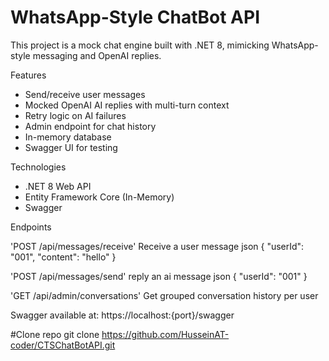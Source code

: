 # WhatsApp-Style ChatBot API

This project is a mock chat engine built with .NET 8, mimicking WhatsApp-style messaging and OpenAI replies.

Features

- Send/receive user messages
- Mocked OpenAI AI replies with multi-turn context
- Retry logic on AI failures
- Admin endpoint for chat history
- In-memory database
- Swagger UI for testing

Technologies
- .NET 8 Web API
- Entity Framework Core (In-Memory)
- Swagger

Endpoints

'POST /api/messages/receive'
Receive a user message
json
{
  "userId": "001",
  "content": "hello"
}

'POST /api/messages/send'
reply an ai message
json
{
  "userId": "001"
}

'GET /api/admin/conversations'
Get grouped conversation history per user

Swagger available at: https://localhost:{port}/swagger

#Clone repo
git clone https://github.com/HusseinAT-coder/CTSChatBotAPI.git